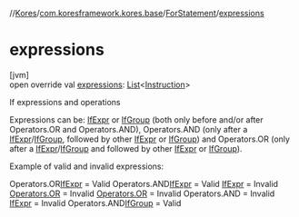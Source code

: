//[Kores](../../../index.md)/[com.koresframework.kores.base](../index.md)/[ForStatement](index.md)/[expressions](expressions.md)

# expressions

[jvm]\
open override val [expressions](expressions.md): [List](https://kotlinlang.org/api/latest/jvm/stdlib/kotlin.collections/-list/index.html)<[Instruction](../../com.koresframework.kores/-instruction/index.md)>

If expressions and operations

Expressions can be: [IfExpr](../-if-expr/index.md) or [IfGroup](../-if-group/index.md) (both only before and/or after Operators.OR and Operators.AND), Operators.AND (only after a [IfExpr](../-if-expr/index.md)/[IfGroup](../-if-group/index.md), followed by other [IfExpr](../-if-expr/index.md) or [IfGroup](../-if-group/index.md)) and Operators.OR (only after a [IfExpr](../-if-expr/index.md)/[IfGroup](../-if-group/index.md) and followed by other [IfExpr](../-if-expr/index.md) or [IfGroup](../-if-group/index.md)).

Example of valid and invalid expressions:

Operators.OR[IfExpr](../-if-expr/index.md) = Valid Operators.AND[IfExpr](../-if-expr/index.md) = Valid [IfExpr](../-if-expr/index.md) = Invalid [Operators.OR](../-if-expr/index.md) = Invalid [Operators.OR](../-if-group/index.md) = Invalid Operators.AND = Invalid [IfExpr](../-if-group/index.md) = Invalid Operators.AND[IfGroup](../-if-group/index.md) = Valid
